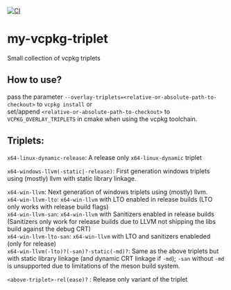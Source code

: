 [![CI](https://github.com/Neumann-A/my-vcpkg-triplets/actions/workflows/ci.yml/badge.svg)](https://github.com/Neumann-A/my-vcpkg-triplets/actions/workflows/ci.yml)
# my-vcpkg-triplet
Small collection of vcpkg triplets

## How to use?
pass the parameter `--overlay-triplets=<relative-or-absolute-path-to-checkout>` to `vcpkg install` or  
set/append `<relative-or-absolute-path-to-checkout>` to `VCPKG_OVERLAY_TRIPLETS` in cmake when using the vcpkg toolchain. 

## Triplets:

`x64-linux-dynamic-release`: A release only `x64-linux-dynamic` triplet

`x64-windows-llvm(-static|-release)`: First generation windows triplets using (mostly) llvm with static library linkage.


`x64-win-llvm`: Next generation of windows triplets using (mostly) llvm.  
`x64-win-llvm-lto`: `x64-win-llvm` with LTO enabled in release builds (LTO only works with release build flags)  
`x64-win-llvm-san`: `x64-win-llvm` with Sanitizers enabled in release builds (Sanitizers only work for release builds due to LLVM not shipping the libs build against the debug CRT)  
`x64-win-llvm-lto-san`: `x64-win-llvm` with LTO and sanitizers enableded (only for release)  
`x64-win-llvm(-lto)?(-san)?-static(-md)?`: Same as the above triplets but with static library linkage (and dynamic CRT linkage if `-md`); `-san` without `-md` is unsupported due to limitations of the meson build system.

`<above-triplet>-rel(ease)?` : Release only variant of the triplet